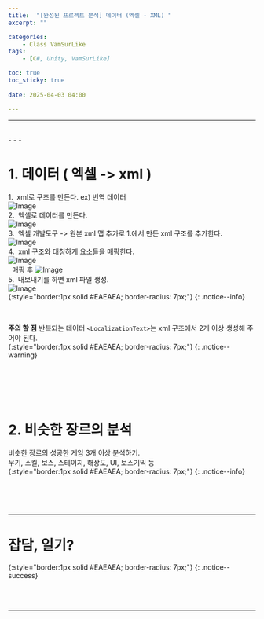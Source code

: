 ```yaml
---
title:  "[완성된 프로젝트 분석] 데이터 (엑셀 - XML) "
excerpt: ""

categories:
    - Class VamSurLike
tags:
    - [C#, Unity, VamSurLike]

toc: true
toc_sticky: true
 
date: 2025-04-03 04:00

---
```

- - -


<br>
- - - 

<!--&nbsp;🔹 ✔ ✅  -->

# 1. 데이터 ( 엑셀 -> xml )
1.&nbsp;&nbsp;xml로 구조를 만든다. ex) 번역 데이터  
![Image](https://github.com/user-attachments/assets/b3796686-e5f8-4e70-b7d6-89e3e59de05b)  
2.&nbsp;&nbsp;엑셀로 데이터를 만든다.  
![Image](https://github.com/user-attachments/assets/1024b9c1-c63f-4976-bd9a-6eb4a32da2b6)  
3.&nbsp;&nbsp;엑셀 개발도구 -> 원본 xml 맵 추가로 1.에서 만든 xml 구조를 추가한다.  
![Image](https://github.com/user-attachments/assets/7ae5b020-ead1-4690-8752-847b18773730)  
4.&nbsp;&nbsp;xml 구조와 대칭하게 요소들을 매핑한다.  
![Image](https://github.com/user-attachments/assets/3b8caba6-3a2b-43ed-80cb-0e09ab61471c)  
&nbsp;&nbsp;매핑 후  ![Image](https://github.com/user-attachments/assets/4825a9a8-3e38-49f6-908d-3e122872d4ba)  
5.&nbsp;&nbsp;내보내기를 하면 xml 파일 생성.  
![Image](https://github.com/user-attachments/assets/bd48f9a0-c857-4bec-86f4-c75648027c8f)  
{:style="border:1px solid #EAEAEA; border-radius: 7px;"}
{: .notice--info}  



<br>

**주의 할 점**
반복되는 데이터 `<LocalizationText>`는 xml 구조에서 2개 이상 생성해 주어야 된다.  
{:style="border:1px solid #EAEAEA; border-radius: 7px;"}
{: .notice--warning}  

<br><br><br><br>

# 2. 비슷한 장르의 분석
비슷한 장르의 성공한 게임 3개 이상 분석하기.  
무기, 스킬, 보스, 스테이지, 해상도, UI, 보스기믹 등  
{:style="border:1px solid #EAEAEA; border-radius: 7px;"}
{: .notice--info}

<br><br><br>
- - - 

# 잡담, 일기?
{:style="border:1px solid #EAEAEA; border-radius: 7px;"}
{: .notice--success}  


<br><br>
- - -